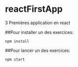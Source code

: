 # reactFirstApp
3 Premières application en react

##Pour installer un des exercices:
```
npm install
```

##Pour lancer un des exercices:
```
npm start
```
